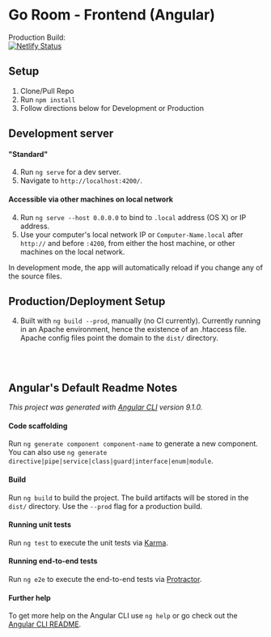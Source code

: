 # Go Room - Frontend (Angular)
Production Build:<br>
[![Netlify Status](https://api.netlify.com/api/v1/badges/a021c279-e49e-406e-84cf-48c5fc25f804/deploy-status)](https://app.netlify.com/sites/goroom-frontend/deploys)

## Setup
1. Clone/Pull Repo
2. Run `npm install`
3. Follow directions below for Development or Production

## Development server
#### "Standard"
4. Run `ng serve` for a dev server.
5. Navigate to `http://localhost:4200/`.
#### Accessible via other machines on local network
4. Run `ng serve --host 0.0.0.0` to bind to `.local` address (OS X) or IP address.
5. Use your computer's local network IP or `Computer-Name.local` after `http://` and before `:4200`, from either the host machine, or other machines on the local network.

In development mode, the app will automatically reload if you change any of the source files.

## Production/Deployment Setup
4. Built with `ng build --prod`, manually (no CI currently). Currently running in an Apache environment, hence the existence of an .htaccess file. Apache config files point the domain to the `dist/` directory.

<br><br>

## Angular's Default Readme Notes
_This project was generated with [Angular CLI](https://github.com/angular/angular-cli) version 9.1.0._

#### Code scaffolding
Run `ng generate component component-name` to generate a new component. You can also use `ng generate directive|pipe|service|class|guard|interface|enum|module`.

#### Build
Run `ng build` to build the project. The build artifacts will be stored in the `dist/` directory. Use the `--prod` flag for a production build.

#### Running unit tests
Run `ng test` to execute the unit tests via [Karma](https://karma-runner.github.io).

#### Running end-to-end tests
Run `ng e2e` to execute the end-to-end tests via [Protractor](http://www.protractortest.org/).

#### Further help
To get more help on the Angular CLI use `ng help` or go check out the [Angular CLI README](https://github.com/angular/angular-cli/blob/master/README.md).
